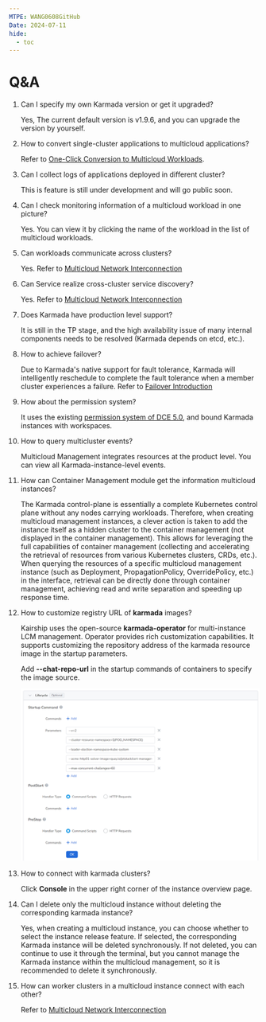 ```yaml
---
MTPE: WANG0608GitHub
Date: 2024-07-11
hide:
  - toc
---
```


# Q&A

1. Can I specify my own Karmada version or get it upgraded? 

    Yes, The current default version is v1.9.6, and you can upgrade the version by yourself.

2. How to convert single-cluster applications to multicloud applications?

    Refer to [One-Click Conversion to Multicloud Workloads](../workload/promote.md).

3. Can I collect logs of applications deployed in different cluster?

    This is feature is still under development and will go public soon.

4. Can I check monitoring information of a multicloud workload in one picture?

    Yes. You can view it by clicking the name of the workload in the list of multicloud workloads.

5. Can workloads communicate across clusters?

    Yes. Refer to [Multicloud Network Interconnection](../../mspider/user-guide/multicluster/cluster-interconnect.md)

6. Can Service realize cross-cluster service discovery?

    Yes. Refer to [Multicloud Network Interconnection](../../mspider/user-guide/multicluster/cluster-interconnect.md)

7. Does Karmada have production level support?

    It is still in the TP stage, and the high availability issue of many internal components needs to be resolved (Karmada depends on etcd, etc.).

8. How to achieve failover?

    Due to Karmada's native support for fault tolerance, Karmada will intelligently reschedule to complete the fault tolerance when a member cluster experiences a failure. Refer to [Failover Introduction](../failover/failover.md)

9. How about the permission system?

    It uses the existing [permission system of DCE 5.0](../../ghippo/user-guide/access-control/role.md), and bound Karmada instances with workspaces.

10. How to query multicluster events?

    Multicloud Management integrates resources at the product level. You can view all Karmada-instance-level events.

11. How can Container Management module get the information multicloud instances?

    The Karmada control-plane is essentially a complete Kubernetes control plane without any nodes carrying workloads. Therefore, when creating multicloud management instances, a clever action is taken to add the instance itself as a hidden cluster to the container management (not displayed in the container management). This allows for leveraging the full capabilities of container management (collecting and accelerating the retrieval of resources from various Kubernetes clusters, CRDs, etc.). When querying the resources of a specific multicloud management instance (such as Deployment, PropagationPolicy, OverridePolicy, etc.) in the interface, retrieval can be directly done through container management, achieving read and write separation and speeding up response time.

12. How to customize registry URL of __karmada__ images?

    Kairship uses the open-source __karmada-operator__ for multi-instance LCM management. Operator provides rich customization capabilities. It supports customizing the repository address of the karmada resource image in the startup parameters. 
    
    Add __--chat-repo-url__ in the startup commands of containers to specify the image source.

    ![image](../../kairship/images/faq01.png)

13. How to connect with karmada clusters?

    Click __Console__ in the upper right corner of the instance overview page.

14. Can I delete only the multicloud instance without deleting the corresponding karmada instance?

    Yes, when creating a multicloud instance, you can choose whether to select the instance release feature. If selected, the corresponding Karmada instance will be deleted synchronously. If not deleted, you can continue to use it through the terminal, but you cannot manage the Karmada instance within the multicloud management, so it is recommended to delete it synchronously.

15. How can worker clusters in a multicloud instance connect with each other?

    Refer to [Multicloud Network Interconnection](../../mspider/user-guide/multicluster/cluster-interconnect.md)